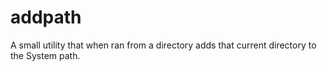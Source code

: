 # addpath

A small utility that when ran from a directory adds that current directory to the System path.
 

